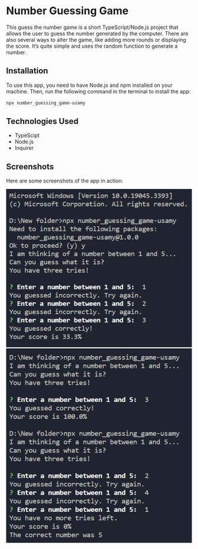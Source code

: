 # Number Guessing Game

This guess the number game is a short TypeScript/Node.js project that allows the user to guess the number generated by the computer. There are also several ways to alter the game, like adding more rounds or displaying the score. It’s quite simple and uses the random function to generate a number.

## Installation

To use this app, you need to have Node.js and npm installed on your machine. Then, run the following command in the terminal to install the app:

```bash
npx number_guessing_game-usamy
```

## Technologies Used

- TypeScipt
- Node.js
- Inquirer

## Screenshots

Here are some screenshots of the app in action:

![Alt text](image-1.png)
![Alt text](image.png)
